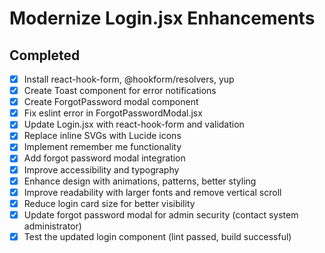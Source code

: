 # Modernize Login.jsx Enhancements

## Completed
- [x] Install react-hook-form, @hookform/resolvers, yup
- [x] Create Toast component for error notifications
- [x] Create ForgotPassword modal component
- [x] Fix eslint error in ForgotPasswordModal.jsx
- [x] Update Login.jsx with react-hook-form and validation
- [x] Replace inline SVGs with Lucide icons
- [x] Implement remember me functionality
- [x] Add forgot password modal integration
- [x] Improve accessibility and typography
- [x] Enhance design with animations, patterns, better styling
- [x] Improve readability with larger fonts and remove vertical scroll
- [x] Reduce login card size for better visibility
- [x] Update forgot password modal for admin security (contact system administrator)
- [x] Test the updated login component (lint passed, build successful)
